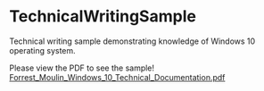# TechnicalWritingSample
Technical writing sample demonstrating knowledge of Windows 10 operating system.

Please view the PDF to see the sample!
[Forrest_Moulin_Windows_10_Technical_Documentation.pdf](https://github.com/ffm5113/TechnicalWritingSample/files/9501720/Forrest_Moulin_Windows_10_Technical_Documentation.pdf)
